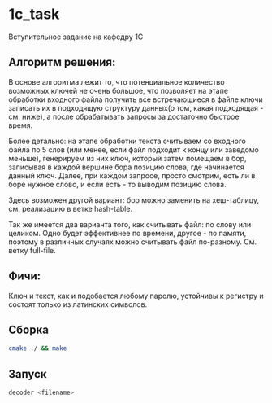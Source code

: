 # 1c_task
Вступительное задание на кафедру 1С

## Алгоритм решения:
В основе алгоритма лежит то, что потенциальное количество возможных ключей не очень большое, что позволяет на этапе обработки входного файла получить все встречающиеся в файле ключи записать их в подходящую структуру данных(о том, какая подходящая - см. ниже), а после обрабатывать запросы за достаточно быстрое время.

Более детально: на этапе обработки текста считываем со входного файла по 5 слов (или менее, если файл подходит к концу или заведомо меньше), генерируем из них ключ, который затем помещаем в бор, записывая в каждой вершине бора позицию слова, где начинается данный ключ. Далее, при каждом запросе, просто смотрим, есть ли в боре нужное слово, и если есть - то выводим позицию слова.

Здесь возможен другой вариант: бор можно заменить на хеш-таблицу, см. реализацию в ветке hash-table.

Так же имеется два варианта того, как считывать файл: по слову или целиком. Одно будет эффективнее по времени, другое - по памяти, поэтому в различных случаях можно считывать файл по-разному. См. ветку full-file.

## Фичи:
Ключ и текст, как и подобается любому паролю, устойчивы к регистру и состоят только из латинских символов.

## Сборка
```bash
cmake ./ && make
```

## Запуск
```bash
decoder <filename>
```
